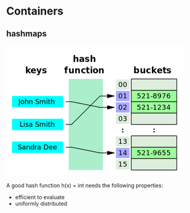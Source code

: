 # Containers

## hashmaps

![hashmap](hashmap.png)

A good hash function h(x) = int needs the following properties:
* efficient to evaluate
* uniformly distributed 
